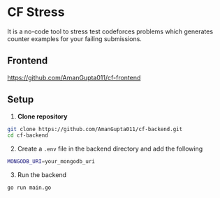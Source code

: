 # CF Stress

It is a no-code tool to stress test codeforces problems which generates counter examples for your failing submissions.

## Frontend
https://github.com/AmanGupta011/cf-frontend

## Setup
1. **Clone repository**

```bash
git clone https://github.com/AmanGupta011/cf-backend.git
cd cf-backend
```

2. Create a `.env` file in the backend directory and add the following
```bash
MONGODB_URI=your_mongodb_uri
```

3. Run the backend
```bash
go run main.go
```
